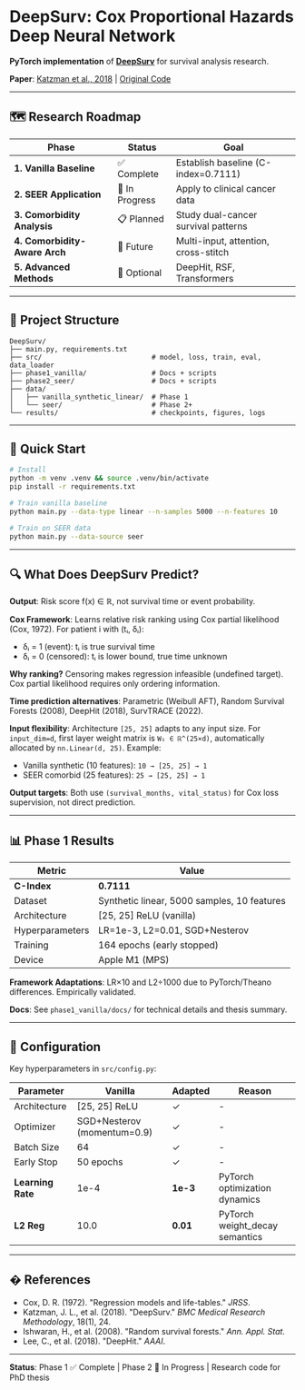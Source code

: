 # DeepSurv: Cox Proportional Hazards Deep Neural Network

**PyTorch implementation** of **[DeepSurv](https://arxiv.org/abs/1606.00931)** for survival analysis research.

**Paper**: [Katzman et al., 2018](https://arxiv.org/abs/1606.00931) | [Original Code](https://github.com/jaredleekatzman/DeepSurv)

---

## 🗺️ Research Roadmap

| Phase | Status | Goal |
|-------|--------|------|
| **1. Vanilla Baseline** | ✅ Complete | Establish baseline (C-index=0.7111) |
| **2. SEER Application** | 🔄 In Progress | Apply to clinical cancer data |
| **3. Comorbidity Analysis** | 📋 Planned | Study dual-cancer survival patterns |
| **4. Comorbidity-Aware Arch** | 🔮 Future | Multi-input, attention, cross-stitch |
| **5. Advanced Methods** | 🔮 Optional | DeepHit, RSF, Transformers |

---

## 📂 Project Structure

```
DeepSurv/
├── main.py, requirements.txt
├── src/                           # model, loss, train, eval, data_loader
├── phase1_vanilla/                # Docs + scripts
├── phase2_seer/                   # Docs + scripts  
├── data/
│   ├── vanilla_synthetic_linear/  # Phase 1
│   └── seer/                      # Phase 2+
└── results/                       # checkpoints, figures, logs
```

---

## 🎯 Quick Start

```bash
# Install
python -m venv .venv && source .venv/bin/activate
pip install -r requirements.txt

# Train vanilla baseline
python main.py --data-type linear --n-samples 5000 --n-features 10

# Train on SEER data  
python main.py --data-source seer
```

---

## 🔍 What Does DeepSurv Predict?

**Output**: Risk score f(x) ∈ ℝ, not survival time or event probability.

**Cox Framework**: Learns relative risk ranking using Cox partial likelihood (Cox, 1972). For patient i with (tᵢ, δᵢ):
- δᵢ = 1 (event): tᵢ is true survival time
- δᵢ = 0 (censored): tᵢ is lower bound, true time unknown

**Why ranking?** Censoring makes regression infeasible (undefined target). Cox partial likelihood requires only ordering information.

**Time prediction alternatives**: Parametric (Weibull AFT), Random Survival Forests (2008), DeepHit (2018), SurvTRACE (2022).

**Input flexibility**: Architecture `[25, 25]` adapts to any input size. For `input_dim=d`, first layer weight matrix is `W₁ ∈ ℝ^(25×d)`, automatically allocated by `nn.Linear(d, 25)`. Example:
- Vanilla synthetic (10 features): `10 → [25, 25] → 1`
- SEER comorbid (25 features): `25 → [25, 25] → 1`

**Output targets**: Both use `(survival_months, vital_status)` for Cox loss supervision, not direct prediction.

---

## 📊 Phase 1 Results

| Metric | Value |
|--------|-------|
| **C-Index** | **0.7111** |
| Dataset | Synthetic linear, 5000 samples, 10 features |
| Architecture | [25, 25] ReLU (vanilla) |
| Hyperparameters | LR=1e-3, L2=0.01, SGD+Nesterov |
| Training | 164 epochs (early stopped) |
| Device | Apple M1 (MPS) |

**Framework Adaptations**: LR×10 and L2÷1000 due to PyTorch/Theano differences. Empirically validated.

**Docs**: See `phase1_vanilla/docs/` for technical details and thesis summary.

---

## 🔧 Configuration

Key hyperparameters in `src/config.py`:

| Parameter | Vanilla | Adapted | Reason |
|-----------|---------|---------|--------|
| Architecture | [25, 25] ReLU | ✓ | - |
| Optimizer | SGD+Nesterov (momentum=0.9) | ✓ | - |
| Batch Size | 64 | ✓ | - |
| Early Stop | 50 epochs | ✓ | - |
| **Learning Rate** | 1e-4 | **1e-3** | PyTorch optimization dynamics |
| **L2 Reg** | 10.0 | **0.01** | PyTorch weight_decay semantics |

---

## � References

- Cox, D. R. (1972). "Regression models and life-tables." *JRSS*.
- Katzman, J. L., et al. (2018). "DeepSurv." *BMC Medical Research Methodology*, 18(1), 24.
- Ishwaran, H., et al. (2008). "Random survival forests." *Ann. Appl. Stat*.
- Lee, C., et al. (2018). "DeepHit." *AAAI*.

---

**Status**: Phase 1 ✅ Complete | Phase 2 🔄 In Progress | Research code for PhD thesis
